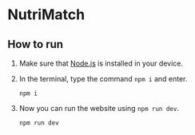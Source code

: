 # NutriMatch

## How to run
1. Make sure that [Node.js](https://nodejs.org/en/download) is installed in your device.

2. In the terminal, type the command `npm i` and enter.
   ```
   npm i
   ```
3. Now you can run the website using `npm run dev`.
   ```
   npm run dev
   ```

